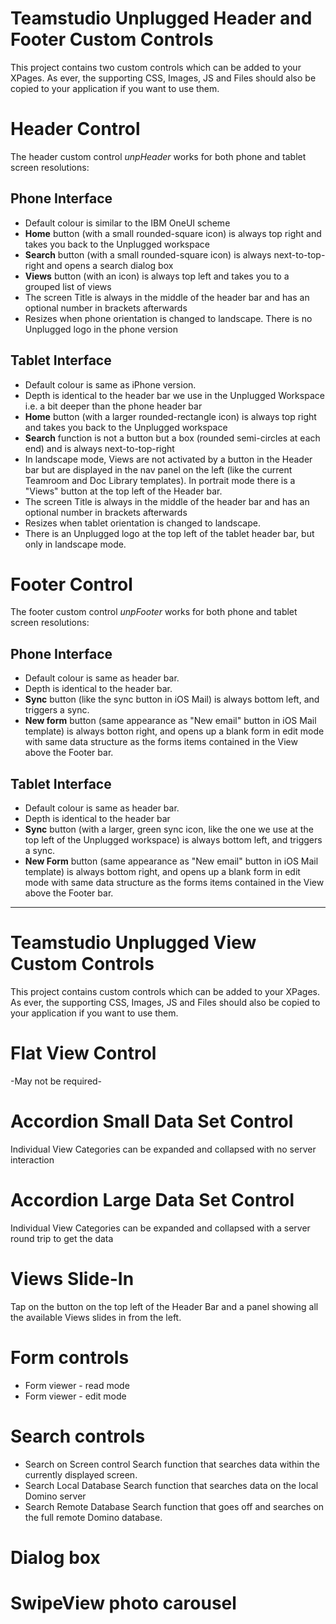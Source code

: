 Teamstudio Unplugged Header and Footer Custom Controls
============

This project contains two custom controls which can be added to your XPages. As ever, the supporting CSS, Images, JS and Files should also be copied to your application if you want to use them.

Header Control
============
The header custom control *unpHeader* works for both phone and tablet screen resolutions:

Phone Interface
------------
  * Default colour is similar to the IBM OneUI scheme
  * **Home** button (with a small rounded-square icon) is always top right and takes you back to the Unplugged workspace
  * **Search** button (with a small rounded-square icon) is always next-to-top-right and opens a search dialog box
  * **Views** button (with an icon) is always top left and takes you to a grouped list of views
  * The screen Title is always in the middle of the header bar and has an optional number in brackets afterwards
  * Resizes when phone orientation is changed to landscape. There is no Unplugged logo in the phone version

Tablet Interface
------------
  * Default colour is same as iPhone version.
  * Depth is identical to the header bar we use in the Unplugged Workspace i.e. a bit deeper than the phone header bar
  * **Home** button (with a larger rounded-rectangle icon) is always top right and takes you back to the Unplugged workspace
  * **Search** function is not a button but a box (rounded semi-circles at each end) and is always next-to-top-right 
  * In landscape mode, Views are not activated by a button in the Header bar but are displayed in the nav panel on the left (like the current Teamroom and Doc Library templates).  In portrait mode there is a "Views" button at the top left of the Header bar.
  * The screen Title is always in the middle of the header bar and has an optional number in brackets afterwards
  * Resizes when tablet orientation is changed to landscape.
  * There is an Unplugged logo at the top left of the tablet header bar, but only in landscape mode.

Footer Control
============
The footer custom control *unpFooter* works for both phone and tablet screen resolutions:

Phone Interface
------------
  * Default colour is same as header bar.
  * Depth is identical to the header bar.
  * **Sync** button (like the sync button in iOS Mail) is always bottom left, and triggers a sync.
  * **New form** button (same appearance as "New email" button in iOS Mail template) is always botton right, and opens up a blank form in edit mode with same data structure as the forms items contained in the View above the Footer bar.

Tablet Interface
------------
  * Default colour is same as header bar.
  * Depth is identical to the header bar 
  * **Sync** button (with a larger, green sync icon, like the one we use at the top left of the Unplugged workspace) is always bottom left, and triggers a sync.
  * **New Form** button (same appearance as "New email" button in iOS Mail template) is always bottom right, and opens up a blank form in edit mode with same data structure as the forms items contained in the View above the Footer bar.

* * *

Teamstudio Unplugged View Custom Controls
============

This project contains custom controls which can be added to your XPages. As ever, the supporting CSS, Images, JS and Files should also be copied to your application if you want to use them.

Flat View Control
============
-May not be required-

Accordion Small Data Set Control
============
Individual View Categories can be expanded and collapsed with no server interaction

Accordion Large Data Set Control
============
Individual View Categories can be expanded and collapsed with a server round trip to get the data

Views Slide-In
============
Tap on the button on the top left of the Header Bar and a panel showing all the available Views slides in from the left.

Form controls
============
  * Form viewer - read mode
  * Form viewer - edit mode

Search controls
============
  * Search on Screen control
Search function that searches data within the currently displayed screen.
  * Search Local Database
Search function that searches data on the local Domino server
  * Search Remote Database
Search function that goes off and searches on the full remote Domino database.

Dialog box
============

SwipeView photo carousel
============